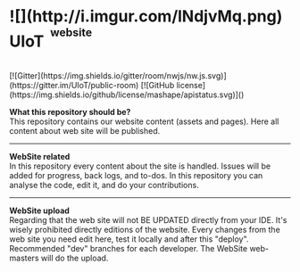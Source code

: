 <h1>![](http://i.imgur.com/lNdjvMq.png) UIoT <sup><sup>&nbsp;website</sup></sup><sub><sub><sup></h1></sup></sub></sub>
<br>
[![Gitter](https://img.shields.io/gitter/room/nwjs/nw.js.svg)](https://gitter.im/UIoT/public-room) [![GitHub license](https://img.shields.io/github/license/mashape/apistatus.svg)]()

<b>What this repository should be?</b><br>
This repository contains our website content (assets and pages). Here all content about web site will be published.

----------------------------------------------------

<b>WebSite related</b><br>
In this repository every content about the site is handled. Issues will be added for progress, back logs, and to-dos. 
In this repository you can analyse the code, edit it, and do your contributions.

----------------------------------------------------

<b>WebSite upload</b><br>
Regarding that the web site will not BE UPDATED directly from your IDE. It's wisely prohibited directly editions of the website.
Every changes from the web site you need edit here, test it locally and after this "deploy". Recommended "dev" branches for each developer.
The WebSite web-masters will do the upload.
